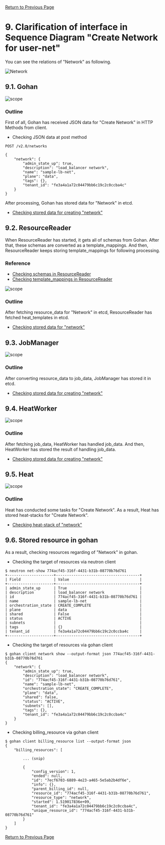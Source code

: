 [Return to Previous Page](00_load_balancer.md)

# 9. Clarification of interface in Sequence Diagram "Create Network for user-net"
You can see the relations of "Network" as following.

![Network](resource/gohan_investigate_for_loadbalancer.010.png)


## 9.1. Gohan

![scope](../images/ESI_Sequence_diagram.002.png)

### Outline
First of all, Gohan has received JSON data for "Create Network" in HTTP Methods from client.

* Checking JSON data at post method
```
POST /v2.0/networks
```
```
{
    "network": {
        "admin_state_up": true,
        "description": "load_balancer network",
        "name": "sample-lb-net",
        "plane": "data",
        "tags": {},
        "tenant_id": "fe3a4a1a72c04479bb6c19c2c0ccba4c"
    }
}
```
After processing, Gohan has stored data for "Network" in etcd.

* [Checking stored data for creating "network"](stored_in_etcd/01_Gohan/CreateNetwork3_01.md)


## 9.2. ResourceReader
When ResourceReader has started, it gets all of schemas from Gohan.
After that, these schemas are converted as a template_mappings.
And then, ResourceReader keeps storing template_mappings for following processing.

### Reference
* [Checking schemas in ResourceReader](../memo/schemas.txt)
* [Checking template_mappings in ResourceReader](../memo/template_mappings.md)

![scope](../images/ESI_Sequence_diagram.003.png)

### Outline
After fetching resource_data for "Network" in etcd, ResourceReader has fetched heat_templates in etcd.

* [Checking stored data for "network"](../heat_template/network.md)


## 9.3. JobManager

![scope](../images/ESI_Sequence_diagram.004.png)

### Outline
After converting resource_data to job_data, JobManager has stored it in etcd.

* [Checking stored data for creating "network"](stored_in_etcd/02_JobManager/CreateNetwork3_01.md)


## 9.4. HeatWorker

![scope](../images/ESI_Sequence_diagram.005.png)

### Outline
After fetching job_data, HeatWorker has handled job_data.
And then, HeatWorker has stored the result of handling job_data.

* [Checking stored data for creating "network"](stored_in_etcd/03_HeatWorker/CreateNetwork3_01.md)


## 9.5. Heat

![scope](../images/ESI_Sequence_diagram.006.png)

### Outline
Heat has conducted some tasks for "Create Network".
As a result, Heat has stored heat-stacks for "Create Network".

* [Checking heat-stack of "network"](heat-stack/CreateNetwork3_01.md)


## 9.6. Stored resource in gohan
As a result, checking resources regarding of "Network" in gohan.

* Checking the target of resources via neutron client
```
$ neutron net-show 774acf45-316f-4431-b31b-08770b76d761
+---------------------+--------------------------------------+
| Field               | Value                                |
+---------------------+--------------------------------------+
| admin_state_up      | True                                 |
| description         | load_balancer network                |
| id                  | 774acf45-316f-4431-b31b-08770b76d761 |
| name                | sample-lb-net                        |
| orchestration_state | CREATE_COMPLETE                      |
| plane               | data                                 |
| shared              | False                                |
| status              | ACTIVE                               |
| subnets             |                                      |
| tags                | {}                                   |
| tenant_id           | fe3a4a1a72c04479bb6c19c2c0ccba4c     |
+---------------------+--------------------------------------+
```
* Checking the target of resources via gohan client
```
$ gohan client network show --output-format json 774acf45-316f-4431-b31b-08770b76d761
{
    "network": {
        "admin_state_up": true,
        "description": "load_balancer network",
        "id": "774acf45-316f-4431-b31b-08770b76d761",
        "name": "sample-lb-net",
        "orchestration_state": "CREATE_COMPLETE",
        "plane": "data",
        "shared": false,
        "status": "ACTIVE",
        "subnets": [],
        "tags": {},
        "tenant_id": "fe3a4a1a72c04479bb6c19c2c0ccba4c"
    }
}
```
* Checking billing_resource via gohan client
```
$ gohan client billing_resource list --output-format json
{
    "billing_resources": [

        ... (snip)

        {
            "config_version": 1,
            "ended": null,
            "id": "7ecf6703-6889-4e23-a465-5e5ab2b4df6e",
            "info": {},
            "parent_billing_id": null,
            "resource_id": "774acf45-316f-4431-b31b-08770b76d761",
            "resource_type": "network",
            "started": 1.519017836e+09,
            "tenant_id": "fe3a4a1a72c04479bb6c19c2c0ccba4c",
            "unique_resource_id": "774acf45-316f-4431-b31b-08770b76d761"
        }
    ]
}
```

[Return to Previous Page](00_load_balancer.md)
